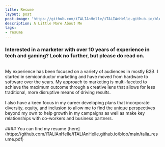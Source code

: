 ```yaml
---
title: Resume
layout: post
post-image: "https://github.com/iTALIAnHelle/iTALIAnHelle.github.io/blob/main/talia.jpg"
description: A Little More About Me
tags:
- resume
---
```

### Interested in a marketer with over 10 years of experience in tech and gaming? Look no further, but please do read on. 
<br>
My experience has been focused on a variety of audiences in mostly B2B. I started in semiconductor marketing and have moved from hardware to software over the years. My approach to marketing is multi-faceted to achieve the maximum outcome through a creative lens that allows for less traditional, more disruptive means of driving results. 
<br>
<br>
I also have a keen focus in my career developing plans that incorporate diversity, equity, and inclusion to allow me to find the unique perspectives beyond my own to help growth in my campaigns as well as make key relationships with co-workers and business partners.
<br>
<br>
#### You can find my resume [here](https://github.com/iTALIAnHelle/iTALIAnHelle.github.io/blob/main/talia_resume.pdf)
